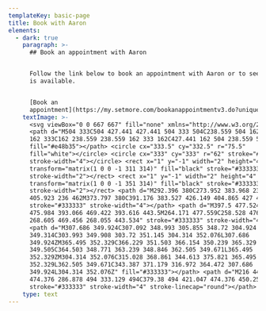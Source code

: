```yaml
---
templateKey: basic-page
title: Book with Aaron
elements:
  - dark: true
    paragraph: >-
      ## Book an appointment with Aaron


      Follow the link below to book an appointment with Aaron or to see when he
      is available. 


      [Book an
      appointment](https://my.setmore.com/bookanappointmentv3.do?uniqueKey=6d9a98d7dbe4cff093bd1cb116ebd341e7235042)
    textImage: >-
      <svg viewBox="0 0 667 667" fill="none" xmlns="http://www.w3.org/2000/svg">
      <path d="M504 333C504 427.441 427.441 504 333 504C238.559 504 162 427.441
      162 333C162 238.559 238.559 162 333 162C427.441 162 504 238.559 504 333Z"
      fill="#e48b35"></path> <circle cx="333.5" cy="332.5" r="75.5"
      fill="white"></circle> <circle cx="333" cy="333" r="62" stroke="#333333"
      stroke-width="4"></circle> <rect x="1" y="-1" width="2" height="4" rx="1"
      transform="matrix(1 0 0 -1 311 314)" fill="black" stroke="#333333"
      stroke-width="2"></rect> <rect x="1" y="-1" width="2" height="4" rx="1"
      transform="matrix(1 0 0 -1 351 314)" fill="black" stroke="#333333"
      stroke-width="2"></rect> <path d="M292.396 380C273.952 383.968 236.851
      405.923 236 462M373.797 380C391.176 383.527 426.149 404.865 427 462"
      stroke="#333333" stroke-width="4"></path> <path d="M397.5 477.524C403.143
      475.984 393.066 469.422 393.616 443.5M264.171 477.559C258.528 476.018
      268.605 469.456 268.055 443.534" stroke="#333333" stroke-width="4"></path>
      <path d="M307.686 349.924C307.092 348.993 305.855 348.72 304.924
      349.314C303.993 349.908 303.72 351.145 304.314 352.076L307.686
      349.924ZM365.495 352.329C366.229 351.503 366.154 350.239 365.329
      349.505C364.503 348.771 363.239 348.846 362.505 349.671L365.495
      352.329ZM304.314 352.076C315.028 368.861 344.613 375.821 365.495
      352.329L362.505 349.671C343.387 371.179 316.972 364.472 307.686
      349.924L304.314 352.076Z" fill="#333333"></path> <path d="M216 443C245.211
      474.376 286.878 494 333.129 494C379.38 494 421.047 474.376 450.258 443"
      stroke="#333333" stroke-width="4" stroke-linecap="round"></path> </svg>
    type: text
---
```


